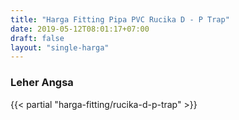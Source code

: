 ```yaml
---
title: "Harga Fitting Pipa PVC Rucika D - P Trap"
date: 2019-05-12T08:01:17+07:00
draft: false
layout: "single-harga"
---
```


### Leher Angsa

{{< partial "harga-fitting/rucika-d-p-trap" >}}
